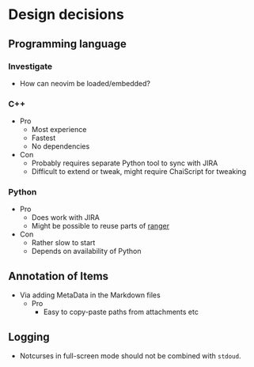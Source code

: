 Design decisions
================

## Programming language

### Investigate

* How can neovim be loaded/embedded?

### C++

* Pro
  * Most experience
  * Fastest
  * No dependencies
* Con
  * Probably requires separate Python tool to sync with JIRA
  * Difficult to extend or tweak, might require ChaiScript for tweaking

### Python

* Pro
  * Does work with JIRA
  * Might be possible to reuse parts of [ranger](https://github.com/ranger/ranger)
* Con
  * Rather slow to start
  * Depends on availability of Python

## Annotation of Items

* Via adding MetaData in the Markdown files
  * Pro
    * Easy to copy-paste paths from attachments etc

## Logging

* Notcurses in full-screen mode should not be combined with `stdoud`.
